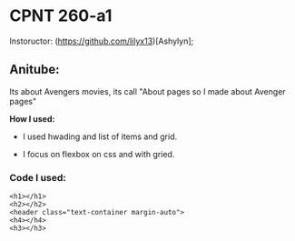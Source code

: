 # CPNT 260-a1

 Instoructor: (https://github.com/lilyx13)[Ashylyn];

 ## Anitube:

 Its about Avengers movies, its call "About pages so I made about Avenger pages"

 **How I used:**

 - I used hwading and list of items and grid.

- I focus on flexbox on css and with gried.

### Code I used: 

```
<h1></h1>
<h2></h2>
<header class="text-container margin-auto">
<h4></h4>
<h3></h3>
```